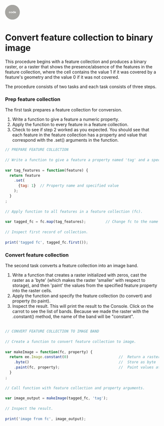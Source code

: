![code](../../images/code.png)  

# Convert feature collection to binary image    

This procedure begins with a feature collection and produces a binary raster, or a raster that shows the presence/absence of the features in the feature collection, where the cell contains the value 1 if it was covered by a feature's geometry and the value 0 if it was not covered.  

The procedure consists of two tasks and each task consists of three steps.  

### Prep feature collection  

The first task prepares a feature collection for conversion.  

  1. Write a function to give a feature a numeric property.
  2. Apply the function to every feature in a feature collection.   
  3. Check to see if step 2 worked as you expected. You should see that each feature in the feature collection has a property and value that correspond with the .set() arguments in the function.    

```js  
// PREPARE FEATURE COLLECTION  

// Write a function to give a feature a property named 'tag' and a specified value.  

var tag_features = function(feature) {          
  return feature
    .set(
      {tag: 1}  // Property name and specified value  
    );                            
  }
;

// Apply function to all features in a feature collection (fc).  

var tagged_fc = fc.map(tag_features);         // Change fc to the name of feature collection.  

// Inspect first record of collection.  

print('tagged fc', tagged_fc.first());
```

### Convert feature collection  

The second task converts a feature collection into an image band.  

  1. Write a function that creates a raster initialized with zeros, cast the raster as a 'byte' (which makes the raster 'smaller' with respect to storage), and then 'paint' the values from the specified feature property into the raster cells.  
  2. Apply the function and specify the feature collection (to convert) and property (to paint).
  3. Inspect the result. This will print the result to the Console. Click on the carrot to see the list of bands. Because we made the raster with the .constant() method, the name of the band will be "constant".  
```js

// CONVERT FEATURE COLLECTION TO IMAGE BAND  

// Create a function to convert feature collection to image.

var makeImage = function(fc, property) {
  return ee.Image.constant(0)                       //  Return a raster with zeros
    .byte()                                         //  Store as byte
    .paint(fc, property);                           //  Paint values at locations from property of feature collection (fc).
  }
;

// Call function with feature collection and property arguments.

var image_output = makeImage(tagged_fc, 'tag');

// Inspect the result.

print('image from fc', image_output);

```
